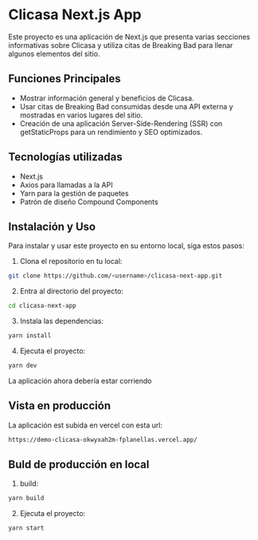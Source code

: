 # Clicasa Next.js App

Este proyecto es una aplicación de Next.js que presenta varias secciones informativas sobre Clicasa y utiliza citas de Breaking Bad para llenar algunos elementos del sitio.

## Funciones Principales
- Mostrar información general y beneficios de Clicasa.
- Usar citas de Breaking Bad consumidas desde una API externa y mostradas en varios lugares del sitio.
- Creación de una aplicación Server-Side-Rendering (SSR) con getStaticProps para un rendimiento y SEO optimizados.

## Tecnologías utilizadas
- Next.js
- Axios para llamadas a la API
- Yarn para la gestión de paquetes
- Patrón de diseño Compound Components

## Instalación y Uso

Para instalar y usar este proyecto en su entorno local, siga estos pasos:

1. Clona el repositorio en tu local:

```bash
git clone https://github.com/<username>/clicasa-next-app.git
```

2. Entra al directorio del proyecto:
```bash
cd clicasa-next-app
```

3. Instala las dependencias:
```bash
yarn install
```

4. Ejecuta el proyecto:
```bash
yarn dev
```

La aplicación ahora debería estar corriendo

## Vista en producción

La aplicación est subida en vercel con esta url:
```bash
https://demo-clicasa-okwyxah2m-fplanellas.vercel.app/
```

## Buld de producción en local

1. build:
```bash
yarn build
```

2. Ejecuta el proyecto:
```bash
yarn start
```


